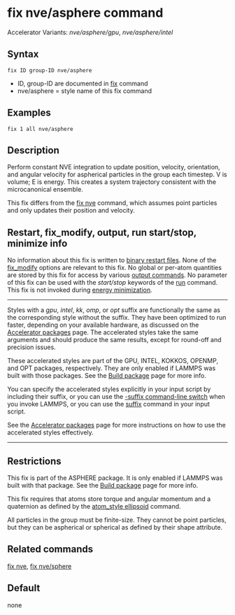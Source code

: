 # fix nve/asphere command

Accelerator Variants: *nve/asphere/gpu*, *nve/asphere/intel*

## Syntax

    fix ID group-ID nve/asphere

-   ID, group-ID are documented in [fix](fix) command
-   nve/asphere = style name of this fix command

## Examples

``` LAMMPS
fix 1 all nve/asphere
```

## Description

Perform constant NVE integration to update position, velocity,
orientation, and angular velocity for aspherical particles in the group
each timestep. V is volume; E is energy. This creates a system
trajectory consistent with the microcanonical ensemble.

This fix differs from the [fix nve](fix_nve) command, which assumes
point particles and only updates their position and velocity.

## Restart, fix_modify, output, run start/stop, minimize info

No information about this fix is written to [binary restart
files](restart). None of the [fix_modify](fix_modify) options are
relevant to this fix. No global or per-atom quantities are stored by
this fix for access by various [output commands](Howto_output). No
parameter of this fix can be used with the *start/stop* keywords of the
[run](run) command. This fix is not invoked during [energy
minimization](minimize).

------------------------------------------------------------------------

Styles with a *gpu*, *intel*, *kk*, *omp*, or *opt* suffix are
functionally the same as the corresponding style without the suffix.
They have been optimized to run faster, depending on your available
hardware, as discussed on the [Accelerator packages](Speed_packages)
page. The accelerated styles take the same arguments and should produce
the same results, except for round-off and precision issues.

These accelerated styles are part of the GPU, INTEL, KOKKOS, OPENMP, and
OPT packages, respectively. They are only enabled if LAMMPS was built
with those packages. See the [Build package](Build_package) page for
more info.

You can specify the accelerated styles explicitly in your input script
by including their suffix, or you can use the [-suffix command-line
switch](Run_options) when you invoke LAMMPS, or you can use the
[suffix](suffix) command in your input script.

See the [Accelerator packages](Speed_packages) page for more
instructions on how to use the accelerated styles effectively.

------------------------------------------------------------------------

## Restrictions

This fix is part of the ASPHERE package. It is only enabled if LAMMPS
was built with that package. See the [Build package](Build_package) page
for more info.

This fix requires that atoms store torque and angular momentum and a
quaternion as defined by the [atom_style ellipsoid](atom_style) command.

All particles in the group must be finite-size. They cannot be point
particles, but they can be aspherical or spherical as defined by their
shape attribute.

## Related commands

[fix nve](fix_nve), [fix nve/sphere](fix_nve_sphere)

## Default

none
